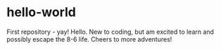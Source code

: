 # hello-world
First repository - yay!
Hello. New to coding, but am excited to learn and possibly escape the 8-6 life. Cheers to more adventures!
